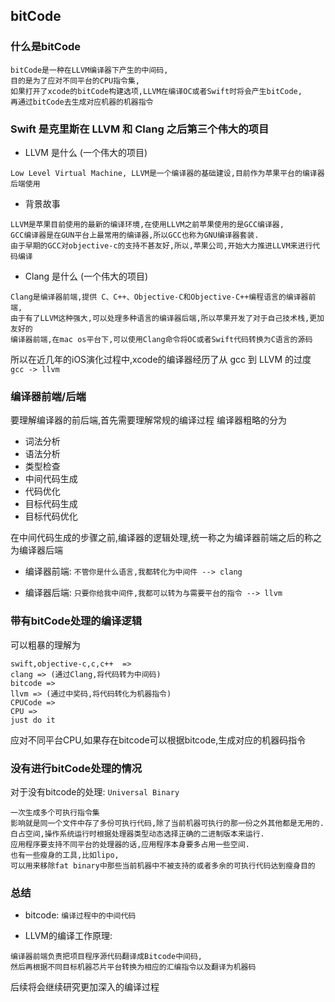 ## bitCode
### 什么是bitCode

```
bitCode是一种在LLVM编译器下产生的中间码,
目的是为了应对不同平台的CPU指令集,
如果打开了xcode的bitCode构建选项,LLVM在编译OC或者Swift时将会产生bitCode,
再通过bitCode去生成对应机器的机器指令
```

### Swift 是克里斯在 LLVM 和 Clang 之后第三个伟大的项目
* LLVM 是什么 (一个伟大的项目)

``` 
Low Level Virtual Machine, LLVM是一个编译器的基础建设,目前作为苹果平台的编译器后端使用
```
 
* 背景故事

``` 
LLVM是苹果目前使用的最新的编译环境,在使用LLVM之前苹果使用的是GCC编译器,
GCC编译器是在GUN平台上最常用的编译器,所以GCC也称为GNU编译器套装.
由于早期的GCC对objective-c的支持不甚友好,所以,苹果公司,开始大力推进LLVM来进行代码编译
```

* Clang 是什么 (一个伟大的项目)

```
Clang是编译器前端,提供 C、C++、Objective-C和Objective-C++编程语言的编译器前端,
由于有了LLVM这种强大,可以处理多种语言的编译器后端,所以苹果开发了对于自己技术栈,更加友好的
编译器前端,在mac os平台下,可以使用Clang命令将OC或者Swift代码转换为C语言的源码
```
所以在近几年的iOS演化过程中,xcode的编译器经历了从 gcc 到 LLVM 的过度 ```gcc -> llvm```

### 编译器前端/后端
要理解编译器的前后端,首先需要理解常规的编译过程
编译器粗略的分为

* 词法分析
* 语法分析
* 类型检查
* 中间代码生成
* 代码优化
* 目标代码生成
* 目标代码优化

在中间代码生成的步骤之前,编译器的逻辑处理,统一称之为编译器前端之后的称之为编译器后端

* 编译器前端: ```不管你是什么语言,我都转化为中间件 --> clang```

* 编译器后端: ```只要你给我中间件,我都可以转为与需要平台的指令 --> llvm```


### 带有bitCode处理的编译逻辑
可以粗暴的理解为

```
swift,objective-c,c,c++  => 
clang => (通过Clang,将代码转为中间码)
bitcode => 
llvm => (通过中奖码,将代码转化为机器指令)
CPUCode => 
CPU => 
just do it
```
应对不同平台CPU,如果存在bitcode可以根据bitcode,生成对应的机器码指令

### 没有进行bitCode处理的情况

对于没有bitcode的处理: ```Universal Binary```

```
一次生成多个可执行指令集
影响就是同一个文件中存了多份可执行代码,除了当前机器可执行的那一份之外其他都是无用的.
白占空间,操作系统运行时根据处理器类型动态选择正确的二进制版本来运行.
应用程序要支持不同平台的处理器的话,应用程序本身要多占用一些空间.
也有一些瘦身的工具,比如lipo,
可以用来移除fat binary中那些当前机器中不被支持的或者多余的可执行代码达到瘦身目的
```
### 总结

* bitcode: ```编译过程中的中间代码```

* LLVM的编译工作原理: 

```
编译器前端负责把项目程序源代码翻译成Bitcode中间码,
然后再根据不同目标机器芯片平台转换为相应的汇编指令以及翻译为机器码
```
后续将会继续研究更加深入的编译过程

